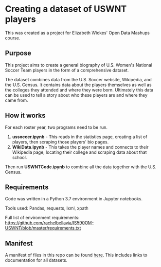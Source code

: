 # Creating a dataset of USWNT players
This was created as a project for Elizabeth Wickes' Open Data Mashups course.


## Purpose
This project aims to create a general biography of U.S. Women's National Soccer Team players in the form of a comprehensive dataset.

The dataset combines data from the U.S. Soccer website, Wikipedia, and the U.S. Census. It contains data about the players themselves as well as the colleges they attended and where they were born. Ultimately this data can be used to tell a story about who these players are and where they came from.

## How it works

For each roster year, two programs need to be run.

1. **ussoccer.ipynb** - This reads in the statistics page, creating a list of players, then scraping those players' bio pages.
2. **WikiData.ipynb** - This takes the player names and connects to their Wikipedia page, locating their college and scraping data about that school.

Then run **USWNTCode.ipynb** to combine all the data together with the U.S. Census.

## Requirements

Code was written in a Python 3.7 environment in Jupyter notebooks.

Tools used: Pandas, requests, lxml, xpath

Full list of environment requirements: https://github.com/rachelbellavia/IS590OM-USWNT/blob/master/requirements.txt

## Manifest

A manifest of files in this repo can be found [here](https://github.com/rachelbellavia/IS590OM-USWNT/blob/master/Manifest.md). This includes links to documentation for all datasets.
